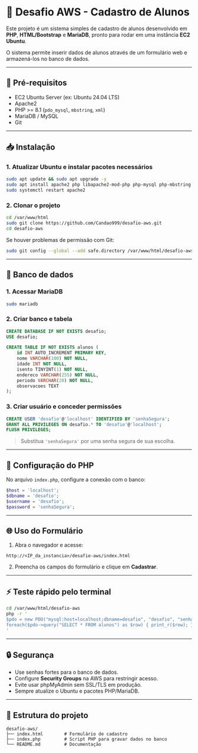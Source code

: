 # 🏫 Desafio AWS - Cadastro de Alunos

Este projeto é um sistema simples de cadastro de alunos desenvolvido em **PHP**, **HTML/Bootstrap** e **MariaDB**, pronto para rodar em uma instância **EC2 Ubuntu**.

O sistema permite inserir dados de alunos através de um formulário web e armazená-los no banco de dados.

---

## 🔧 Pré-requisitos

* EC2 Ubuntu Server (ex: Ubuntu 24.04 LTS)
* Apache2
* PHP >= 8.1 (`pdo_mysql`, `mbstring`, `xml`)
* MariaDB / MySQL
* Git

---

## 📥 Instalação

### 1. Atualizar Ubuntu e instalar pacotes necessários

```bash
sudo apt update && sudo apt upgrade -y
sudo apt install apache2 php libapache2-mod-php php-mysql php-mbstring php-xml git wget unzip -y
sudo systemctl restart apache2
```

### 2. Clonar o projeto

```bash
cd /var/www/html
sudo git clone https://github.com/Candao999/desafio-aws.git
cd desafio-aws
```

Se houver problemas de permissão com Git:

```bash
sudo git config --global --add safe.directory /var/www/html/desafio-aws
```

---

## 💾 Banco de dados

### 1. Acessar MariaDB

```bash
sudo mariadb
```

### 2. Criar banco e tabela

```sql
CREATE DATABASE IF NOT EXISTS desafio;
USE desafio;

CREATE TABLE IF NOT EXISTS alunos (
    id INT AUTO_INCREMENT PRIMARY KEY,
    nome VARCHAR(100) NOT NULL,
    idade INT NOT NULL,
    isento TINYINT(1) NOT NULL,
    endereco VARCHAR(255) NOT NULL,
    periodo VARCHAR(20) NOT NULL,
    observacoes TEXT
);
```

### 3. Criar usuário e conceder permissões

```sql
CREATE USER 'desafio'@'localhost' IDENTIFIED BY 'senhaSegura';
GRANT ALL PRIVILEGES ON desafio.* TO 'desafio'@'localhost';
FLUSH PRIVILEGES;
```

> Substitua `'senhaSegura'` por uma senha segura de sua escolha.

---

## 📝 Configuração do PHP

No arquivo `index.php`, configure a conexão com o banco:

```php
$host = 'localhost';
$dbname = 'desafio';
$username = 'desafio';
$password = 'senhaSegura';
```

---

## 🌐 Uso do Formulário

1. Abra o navegador e acesse:

```
http://<IP_da_instancia>/desafio-aws/index.html
```

2. Preencha os campos do formulário e clique em **Cadastrar**.

---

## ⚡ Teste rápido pelo terminal

```bash
cd /var/www/html/desafio-aws
php -r '
$pdo = new PDO("mysql:host=localhost;dbname=desafio", "desafio", "senhaSegura");
foreach($pdo->query("SELECT * FROM alunos") as $row) { print_r($row); }
'
```

---

## 🔒 Segurança

* Use senhas fortes para o banco de dados.
* Configure **Security Groups** na AWS para restringir acesso.
* Evite usar phpMyAdmin sem SSL/TLS em produção.
* Sempre atualize o Ubuntu e pacotes PHP/MariaDB.

---

## 📂 Estrutura do projeto

```
desafio-aws/
├── index.html        # Formulário de cadastro
├── index.php         # Script PHP para gravar dados no banco
└── README.md         # Documentação
```
